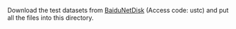 Download the test datasets from [BaiduNetDisk](https://pan.baidu.com/s/1hlYEV7NzHHmyyE-BCojQkA) (Access code: ustc) and put all the files into this directory.